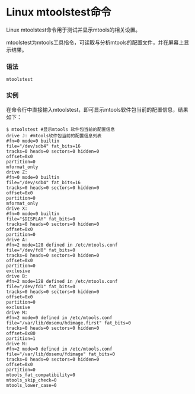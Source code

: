 # Linux mtoolstest命令

Linux mtoolstest命令用于测试并显示mtools的相关设置。

mtoolstest为mtools工具指令，可读取与分析mtools的配置文件，并在屏幕上显示结果。

### 语法

    mtoolstest

### 实例

在命令行中直接输入mtoolstest，即可显示mtools软件包当前的配置信息，结果如下：

    $ mtoolstest #显示mtools 软件包当前的配置信息  
    drive J: #mtools软件包当前的配置信息列表  
    #fn=0 mode=0 builtin  
    file="/dev/sdb4" fat_bits=16 
    tracks=0 heads=0 sectors=0 hidden=0 
    offset=0x0 
    partition=0 
    mformat_only  
    drive Z:  
    #fn=0 mode=0 builtin  
    file="/dev/sdb4" fat_bits=16 
    tracks=0 heads=0 sectors=0 hidden=0 
    offset=0x0 
    partition=0 
    mformat_only  
    drive X:  
    #fn=0 mode=0 builtin  
    file="$DISPLAY" fat_bits=0 
    tracks=0 heads=0 sectors=0 hidden=0 
    offset=0x0 
    partition=0 
    drive A:  
    #fn=2 mode=128 defined in /etc/mtools.conf  
    file="/dev/fd0" fat_bits=0 
    tracks=0 heads=0 sectors=0 hidden=0 
    offset=0x0 
    partition=0 
    exclusive  
    drive B:  
    #fn=2 mode=128 defined in /etc/mtools.conf  
    file="/dev/fd1" fat_bits=0 
    tracks=0 heads=0 sectors=0 hidden=0 
    offset=0x0 
    partition=0 
    exclusive  
    drive M:  
    #fn=2 mode=0 defined in /etc/mtools.conf  
    file="/var/lib/dosemu/hdimage.first" fat_bits=0 
    tracks=0 heads=0 sectors=0 hidden=0 
    offset=0x80 
    partition=1 
    drive N:  
    #fn=2 mode=0 defined in /etc/mtools.conf  
    file="/var/lib/dosemu/fdimage" fat_bits=0 
    tracks=0 heads=0 sectors=0 hidden=0 
    offset=0x0 
    partition=0 
    mtools_fat_compatibility=0 
    mtools_skip_check=0 
    mtools_lower_case=0 
    
